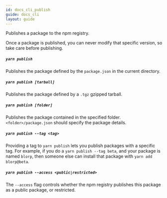 ```yaml
---
id: docs_cli_publish
guide: docs_cli
layout: guide
---
```


<p class="lead">Publishes a package to the npm registry.</p>

Once a package is published, you can never modify that specific version, so
take care before publishing.

##### `yarn publish` <a class="toc" id="toc-yarn-publish" href="#toc-yarn-publish"></a>

Publishes the package defined by the `package.json` in the current directory.

##### `yarn publish [tarball]` <a class="toc" id="toc-yarn-publish-tarball" href="#toc-yarn-publish-tarball"></a>

Publishes the package defined by a `.tgz` gzipped tarball.

##### `yarn publish [folder]` <a class="toc" id="toc-yarn-publish-folder" href="#toc-yarn-publish-folder"></a>

Publishes the package contained in the specified folder.
`<folder>/package.json` should specify the package details.

##### `yarn publish --tag <tag>` <a class="toc" id="toc-yarn-publish-tag" href="#toc-yarn-publish-tag"></a>

Providing a tag to `yarn publish` lets you publish packages with a specific tag.
For example, if you do a `yarn publish --tag beta`, and your package is named
`blorp`, then someone else can install that package with `yarn add blorp@beta`.

##### `yarn publish --access <public|restricted>` <a class="toc" id="toc-yarn-publish-access" href="#toc-yarn-publish-access"></a>

The `--access` flag controls whether the npm registry publishes this package as 
a public package, or restricted.
